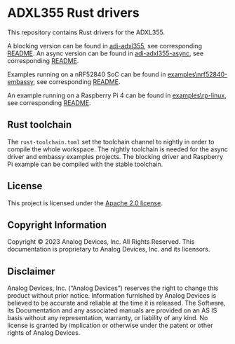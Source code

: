 # ADXL355 Rust drivers

This repository contains Rust drivers for the ADXL355.

A blocking version can be found in [adi-adxl355](./adi-adxl-355), see corresponding [README](./adi-adxl355/README.md).
An async version can be found in [adi-adxl355-async](./adi-adxl355-async), see corresponding [README](./adi-adxl355-async/README.md).

Examples running on a nRF52840 SoC can be found in [examples\nrf52840-embassy](.\examples\nrf52840-embassy), see corresponding [README](./examples/nrf52840-embassy/README.md).

An example running on a Raspberry Pi 4 can be found in [examples\rp-linux](.\examples\rp-linux), see corresponding [README](./examples/rp-linux/README.md).

## Rust toolchain

The `rust-toolchain.toml` set the toolchain channel to nightly in order to compile the whole workspace. The nightly toolchain is needed for the async driver and embassy examples projects.
The blocking driver and Raspberry Pi example can be compiled with the stable toolchain.

## License

This project is licensed under the [Apache 2.0 license](./LICENSE).

## Copyright Information

Copyright © 2023 Analog Devices, Inc. All Rights Reserved. This documentation is
proprietary to Analog Devices, Inc. and its licensors.

## Disclaimer

Analog Devices, Inc. (“Analog Devices”) reserves the right to change this product without
prior notice. Information furnished by Analog Devices is believed to be accurate and
reliable at the time it is released. The Software, its Documentation and any associated
manuals are provided on an AS IS basis without any representation, warranty, or liability
of any kind. No license is granted by implication or otherwise under the patent or other
rights of Analog Devices.
